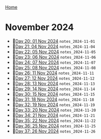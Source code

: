 [Home](../../main.md)

# November 2024

- 📝[Day 20: 01 Nov 2024](./11/notes_2024-11-01.md) `notes_2024-11-01`
- 📝[Day 21: 04 Nov 2024](./11/notes_2024-11-04.md) `notes_2024-11-04`
- 📝[Day 22: 05 Nov 2024](./11/notes_2024-11-05.md) `notes_2024-11-05`
- 📝[Day 23: 06 Nov 2024](./11/notes_2024-11-06.md) `notes_2024-11-06`
- 📝[Day 24: 07 Nov 2024](./11/notes_2024-11-07.md) `notes_2024-11-07`
- 📝[Day 25: 08 Nov 2024](./11/notes_2024-11-08.md) `notes_2024-11-08`
- 📝[Day 26: 11 Nov 2024](./11/notes_2024-11-11.md) `notes_2024-11-11`
- 📝[Day 27: 12 Nov 2024](./11/notes_2024-11-12.md) `notes_2024-11-12`
- 📝[Day 28: 13 Nov 2024](./11/notes_2024-11-13.md) `notes_2024-11-13`
- 📝[Day 29: 14 Nov 2024](./11/notes_2024-11-14.md) `notes_2024-11-14`
- 📝[Day 30: 15 Nov 2024](./11/notes_2024-11-15.md) `notes_2024-11-15`
- 📝[Day 31: 18 Nov 2024](./11/notes_2024-11-18.md) `notes_2024-11-18`
- 📝[Day 32: 19 Nov 2024](./11/notes_2024-11-19.md) `notes_2024-11-19`
- 📝[Day 33: 20 Nov 2024](./11/notes_2024-11-20.md) `notes_2024-11-20`
- 📝[Day 34: 21 Nov 2024](./11/notes_2024-11-21.md) `notes_2024-11-21`
- 📝[Day 35: 22 Nov 2024](./11/notes_2024-11-22.md) `notes_2024-11-22`
- 📝[Day 36: 25 Nov 2024](./11/notes_2024-11-25.md) `notes_2024-11-25`
- 📝[Day 37: 26 Nov 2024](./11/notes_2024-11-26.md) `notes_2024-11-26`
